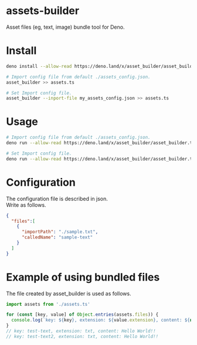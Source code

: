 # assets-builder
Asset files (eg, text, image) bundle tool for Deno.

# Install 

```sh
deno install --allow-read https://deno.land/x/asset_builder/asset_builder.ts

# Import config file from default ./assets_config.json.
asset_builder >> assets.ts

# Set Import config file.
asset_builder --inport-file my_assets_config.json >> assets.ts
```

# Usage 

```sh
# Import config file from default ./assets_config.json.
deno run --allow-read https://deno.land/x/asset_builder/asset_builder.ts >> assets.ts

# Set Import config file.
deno run --allow-read https://deno.land/x/asset_builder/asset_builder.ts --inport-file my_assets_config.json  >> assets.ts
```

# Configuration

The configuration file is described in json.  
Write as follows.

```json
{
  "files":[
    {
      "importPath": "./sample.txt",
      "calledName": "sample-text"
    }
  ]  
}
```

# Example of using bundled files

The file created by asset_builder is used as follows.

```ts 
import assets from './assets.ts'

for (const [key, value] of Object.entries(assets.files)) {
  console.log(`key: ${key}, extension: ${value.extension}, content: ${new TextDecoder().decode(value.content) }`);
}
// key: test-text, extension: txt, content: Hello World!!
// key: test-text2, extension: txt, content: Hello World!!
```

